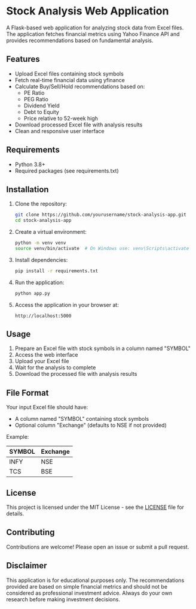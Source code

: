 # Stock Analysis Web Application

A Flask-based web application for analyzing stock data from Excel files. The application fetches financial metrics using Yahoo Finance API and provides recommendations based on fundamental analysis.

## Features

- Upload Excel files containing stock symbols
- Fetch real-time financial data using yfinance
- Calculate Buy/Sell/Hold recommendations based on:
  - PE Ratio
  - PEG Ratio
  - Dividend Yield
  - Debt to Equity
  - Price relative to 52-week high
- Download processed Excel file with analysis results
- Clean and responsive user interface

## Requirements

- Python 3.8+
- Required packages (see requirements.txt)

## Installation

1. Clone the repository:
   ```bash
   git clone https://github.com/yourusername/stock-analysis-app.git
   cd stock-analysis-app
   ```

2. Create a virtual environment:
   ```bash
   python -m venv venv
   source venv/bin/activate  # On Windows use: venv\Scripts\activate
   ```

3. Install dependencies:
   ```bash
   pip install -r requirements.txt
   ```

4. Run the application:
   ```bash
   python app.py
   ```

5. Access the application in your browser at:
   ```
   http://localhost:5000
   ```

## Usage

1. Prepare an Excel file with stock symbols in a column named "SYMBOL"
2. Access the web interface
3. Upload your Excel file
4. Wait for the analysis to complete
5. Download the processed file with analysis results

## File Format

Your input Excel file should have:
- A column named "SYMBOL" containing stock symbols
- Optional column "Exchange" (defaults to NSE if not provided)

Example:

| SYMBOL | Exchange |
|--------|----------|
| INFY   | NSE      |
| TCS    | BSE      |

## License

This project is licensed under the MIT License - see the [LICENSE](LICENSE) file for details.

## Contributing

Contributions are welcome! Please open an issue or submit a pull request.

## Disclaimer

This application is for educational purposes only. The recommendations provided are based on simple financial metrics and should not be considered as professional investment advice. Always do your own research before making investment decisions.